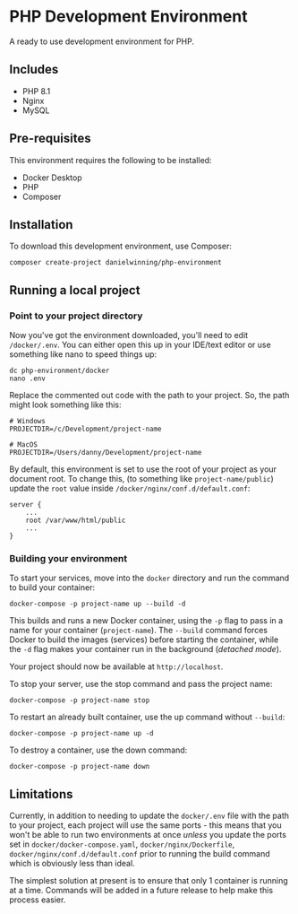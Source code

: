 # PHP Development Environment

A ready to use development environment for PHP.

## Includes

- PHP 8.1
- Nginx
- MySQL

## Pre-requisites

This environment requires the following to be installed:

- Docker Desktop
- PHP
- Composer

## Installation

To download this development environment, use Composer:

```
composer create-project danielwinning/php-environment
```

## Running a local project

### Point to your project directory

Now you've got the environment downloaded, you'll need to edit `/docker/.env`. You can either
open this up in your IDE/text editor or use something like nano to speed things up:

```
dc php-environment/docker
nano .env
```

Replace the commented out code with the path to your project. So, the path might look something like this:

```
# Windows
PROJECTDIR=/c/Development/project-name

# MacOS
PROJECTDIR=/Users/danny/Development/project-name
```

By default, this environment is set to use the root of your project as your document root. To change this,
(to something like `project-name/public`) update the `root` value inside `/docker/nginx/conf.d/default.conf`:

```
server {
    ...
    root /var/www/html/public
    ...
}
```

### Building your environment

To start your services, move into the `docker` directory and run the command to build your container:

```
docker-compose -p project-name up --build -d
```

This builds and runs a new Docker container, using the `-p` flag to pass in a name for your container (`project-name`). 
The `--build` command forces Docker to build the images (services) before starting the container, while the `-d` flag
makes your container run in the background (*detached mode*).

Your project should now be available at `http://localhost`.

To stop your server, use the stop command and pass the project name:

```
docker-compose -p project-name stop
```

To restart an already built container, use the up command without `--build`:

```
docker-compose -p project-name up -d
```

To destroy a container, use the down command:

```
docker-compose -p project-name down
```

## Limitations

Currently, in addition to needing to update the `docker/.env` file with the path to your project, each project will use
the same ports - this means that you won't be able to run two environments at once *unless* you update the ports set in
`docker/docker-compose.yaml`, `docker/nginx/Dockerfile`, `docker/nginx/conf.d/default.conf` prior to running the build command
which is obviously less than ideal. 

The simplest solution at present is to ensure that only 1 container is running at a time. Commands will be added in a
future release to help make this process easier.